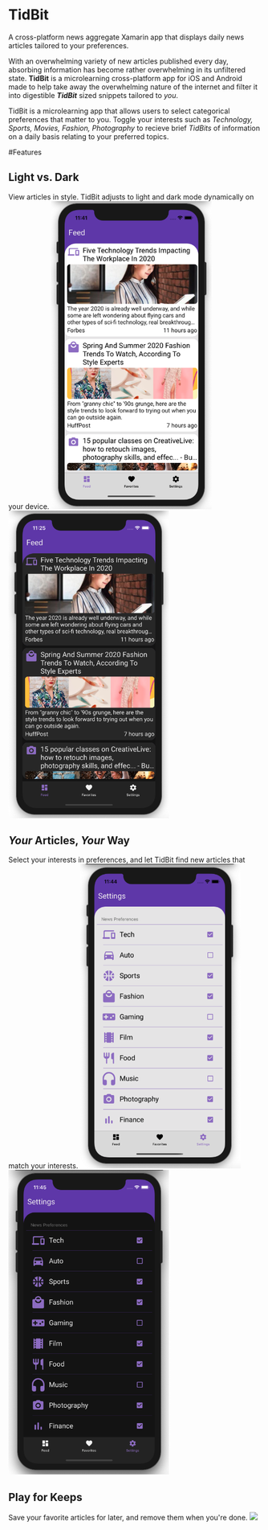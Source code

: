 # TidBit
A cross-platform news aggregate Xamarin app that displays daily news articles tailored to your preferences.

With an overwhelming variety of new articles published every day, absorbing information has become rather overwhelming in its unfiltered state. **TidBit** is a microlearning cross-platform app for iOS and Android made to help take away the overwhelming nature of the internet and filter it into digestible **_TidBit_** sized snippets tailored to _you_.

TidBit is a microlearning app that allows users to select categorical preferences that matter to you. Toggle your interests such as *Technology, Sports, Movies, Fashion, Photography* to recieve brief _TidBits_ of information on a daily basis relating to your preferred topics. 

#Features
## Light vs. Dark
View articles in style. TidBit adjusts to light and dark mode dynamically on your device.
<img src="IconRepo/screenshots/ios-light-feed.png" width="320">         <img src="IconRepo/screenshots/ios-dark-feed.png" width="320">  


## _Your_ Articles, _Your_ Way
Select your interests in preferences, and let TidBit find new articles that match your interests.
<img src="IconRepo/screenshots/ios-light-settings.png" width="320">         <img src="IconRepo/screenshots/ios-dark-settings.png" width="320">  

## Play for Keeps
Save your favorite articles for later, and remove them when you're done.
<img src="IconRepo/screenshots/ios-light-favdemo.gif" width="320">  
